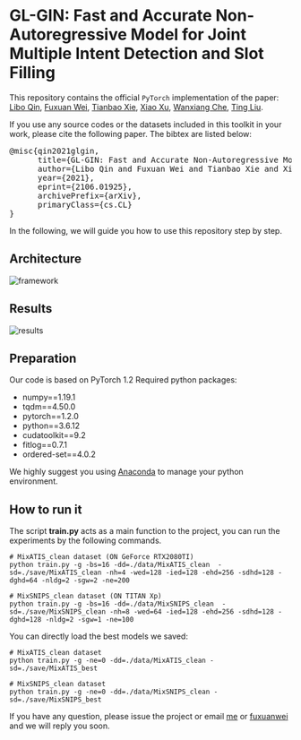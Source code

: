 # GL-GIN: Fast and Accurate Non-Autoregressive Model for Joint Multiple Intent Detection and Slot Filling

This repository contains the official `PyTorch` implementation of the paper: [Libo Qin](http://ir.hit.edu.cn/~lbqin/), [Fuxuan Wei](https://awake020.github.io/), [Tianbao Xie](https://tianbaoxie.com), [Xiao Xu](https://looperxx.github.io/), [Wanxiang Che](http://ir.hit.edu.cn/~car/chinese.htm), [Ting Liu](http://ir.hit.edu.cn/~liuting/).

If you use any source codes or the datasets included in this toolkit in your work, please cite the following paper. The bibtex are listed below:
<pre>
@misc{qin2021glgin,
      title={GL-GIN: Fast and Accurate Non-Autoregressive Model for Joint Multiple Intent Detection and Slot Filling}, 
      author={Libo Qin and Fuxuan Wei and Tianbao Xie and Xiao Xu and Wanxiang Che and Ting Liu},
      year={2021},
      eprint={2106.01925},
      archivePrefix={arXiv},
      primaryClass={cs.CL}
}
</pre>


In the following, we will guide you how to use this repository step by step.

## Architecture

![framework](pictures/main.png)

## Results

![results](pictures/results.png)

## Preparation

Our code is based on PyTorch 1.2 Required python packages:

-   numpy==1.19.1
-   tqdm==4.50.0
-   pytorch==1.2.0
-   python==3.6.12
-   cudatoolkit==9.2
-   fitlog==0.7.1
-   ordered-set==4.0.2

We highly suggest you using [Anaconda](https://www.anaconda.com/) to manage your python environment.

## How to run it
The script **train.py** acts as a main function to the project, you can run the experiments by the following commands.
```Shell
# MixATIS_clean dataset (ON GeForce RTX2080TI)
python train.py -g -bs=16 -dd=./data/MixATIS_clean  -sd=./save/MixATIS_clean -nh=4 -wed=128 -ied=128 -ehd=256 -sdhd=128 -dghd=64 -nldg=2 -sgw=2 -ne=200

# MixSNIPS_clean dataset (ON TITAN Xp)
python train.py -g -bs=16 -dd=./data/MixSNIPS_clean  -sd=./save/MixSNIPS_clean -nh=8 -wed=64 -ied=128 -ehd=256 -sdhd=128 -dghd=128 -nldg=2 -sgw=1 -ne=100
```

You can directly load the best models we saved:
```Shell
# MixATIS_clean dataset
python train.py -g -ne=0 -dd=./data/MixATIS_clean -sd=./save/MixATIS_best

# MixSNIPS_clean dataset
python train.py -g -ne=0 -dd=./data/MixSNIPS_clean -sd=./save/MixSNIPS_best
```



If you have any question, please issue the project or email [me](mailto:lbqin@ir.hit.edu.cn) or [fuxuanwei](mailto:fuxuanwei@ir.hit.edu.cn) and we will reply you soon.
